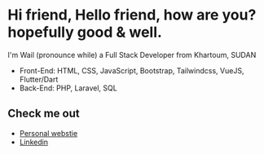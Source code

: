 # Hi friend, Hello friend, how are you? hopefully good & well.

I'm Wail (pronounce while) a Full Stack Developer from Khartoum, SUDAN

- Front-End: HTML, CSS, JavaScript, Bootstrap, Tailwindcss, VueJS, Flutter/Dart
- Back-End: PHP, Laravel, SQL

## Check me out

- [Personal webstie ](https://wabualela.dev)
- [Linkedin](https://www.linkedin.com/in/wabualela/)
